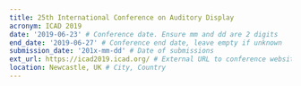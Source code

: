 ```yaml
---
title: 25th International Conference on Auditory Display
acronym: ICAD 2019
date: '2019-06-23' # Conference date. Ensure mm and dd are 2 digits
end_date: '2019-06-27' # Conference end date, leave empty if unknown
submission_date: '201x-mm-dd' # Date of submissions
ext_url: https://icad2019.icad.org/ # External URL to conference website
location: Newcastle, UK # City, Country
---
```

